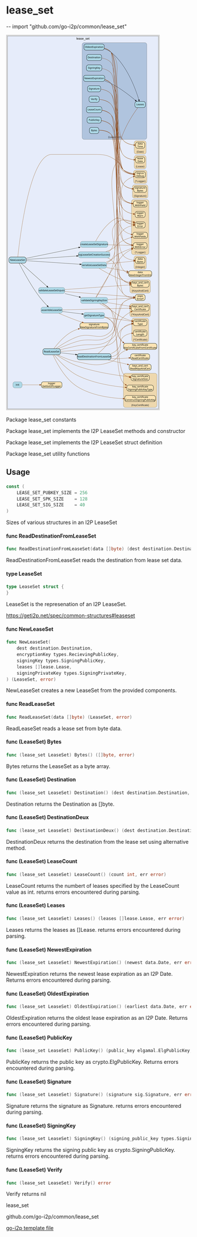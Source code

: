 # lease_set
--
    import "github.com/go-i2p/common/lease_set"

![lease_set.svg](lease_set.svg)

Package lease_set constants

Package lease_set implements the I2P LeaseSet methods and constructor

Package lease_set implements the I2P LeaseSet struct definition

Package lease_set utility functions

## Usage

```go
const (
	LEASE_SET_PUBKEY_SIZE = 256
	LEASE_SET_SPK_SIZE    = 128
	LEASE_SET_SIG_SIZE    = 40
)
```
Sizes of various structures in an I2P LeaseSet

#### func  ReadDestinationFromLeaseSet

```go
func ReadDestinationFromLeaseSet(data []byte) (dest destination.Destination, remainder []byte, err error)
```
ReadDestinationFromLeaseSet reads the destination from lease set data.

#### type LeaseSet

```go
type LeaseSet struct {
}
```

LeaseSet is the represenation of an I2P LeaseSet.

https://geti2p.net/spec/common-structures#leaseset

#### func  NewLeaseSet

```go
func NewLeaseSet(
	dest destination.Destination,
	encryptionKey types.RecievingPublicKey,
	signingKey types.SigningPublicKey,
	leases []lease.Lease,
	signingPrivateKey types.SigningPrivateKey,
) (LeaseSet, error)
```
NewLeaseSet creates a new LeaseSet from the provided components.

#### func  ReadLeaseSet

```go
func ReadLeaseSet(data []byte) (LeaseSet, error)
```
ReadLeaseSet reads a lease set from byte data.

#### func (LeaseSet) Bytes

```go
func (lease_set LeaseSet) Bytes() ([]byte, error)
```
Bytes returns the LeaseSet as a byte array.

#### func (LeaseSet) Destination

```go
func (lease_set LeaseSet) Destination() (dest destination.Destination, err error)
```
Destination returns the Destination as []byte.

#### func (LeaseSet) DestinationDeux

```go
func (lease_set LeaseSet) DestinationDeux() (dest destination.Destination, err error)
```
DestinationDeux returns the destination from the lease set using alternative
method.

#### func (LeaseSet) LeaseCount

```go
func (lease_set LeaseSet) LeaseCount() (count int, err error)
```
LeaseCount returns the numbert of leases specified by the LeaseCount value as
int. returns errors encountered during parsing.

#### func (LeaseSet) Leases

```go
func (lease_set LeaseSet) Leases() (leases []lease.Lease, err error)
```
Leases returns the leases as []Lease. returns errors encountered during parsing.

#### func (LeaseSet) NewestExpiration

```go
func (lease_set LeaseSet) NewestExpiration() (newest data.Date, err error)
```
NewestExpiration returns the newest lease expiration as an I2P Date. Returns
errors encountered during parsing.

#### func (LeaseSet) OldestExpiration

```go
func (lease_set LeaseSet) OldestExpiration() (earliest data.Date, err error)
```
OldestExpiration returns the oldest lease expiration as an I2P Date. Returns
errors encountered during parsing.

#### func (LeaseSet) PublicKey

```go
func (lease_set LeaseSet) PublicKey() (public_key elgamal.ElgPublicKey, err error)
```
PublicKey returns the public key as crypto.ElgPublicKey. Returns errors
encountered during parsing.

#### func (LeaseSet) Signature

```go
func (lease_set LeaseSet) Signature() (signature sig.Signature, err error)
```
Signature returns the signature as Signature. returns errors encountered during
parsing.

#### func (LeaseSet) SigningKey

```go
func (lease_set LeaseSet) SigningKey() (signing_public_key types.SigningPublicKey, err error)
```
SigningKey returns the signing public key as crypto.SigningPublicKey. returns
errors encountered during parsing.

#### func (LeaseSet) Verify

```go
func (lease_set LeaseSet) Verify() error
```
Verify returns nil



lease_set 

github.com/go-i2p/common/lease_set

[go-i2p template file](/template.md)
